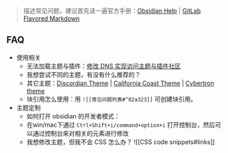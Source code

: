 > 描述常见问题，建议首先读一遍官方手册：[Obsidian Help](https://help.obsidian.md/Index) | [GitLab Flavored Markdown](https://docs.gitlab.com/ee/user/markdown.html)
## FAQ
- 使用相关
	- 无法加载主题与插件：[修改 DNS 实现访问主题与插件社区](https://github.com/obsidianzh/forum/discussions/25) 
	- 我想尝试不同的主题，有没有什么推荐的？ 
	- 其它主题：[Discordian Theme](https://forum.obsidian.md/t/discordian-theme/10880) |  [California Coast Theme](https://forum.obsidian.md/t/california-coast-theme/10399) | [Cybertron theme](https://forum.obsidian.md/t/cybertron-theme-cyber-lyt/1227)
	- 块引用怎么使用：用 `![[常见问题列表#^82a323]]` 可创建块引用。
- 主题定制
	- 如何打开 obsidian 的开发者模式：
	- 在win/mac下通过 `Ctrl+Shift+i/command+option+i` 打开控制台，然后可以通过控制台来对相关的元素进行修改	
	- 我想修改主题，但我不会 CSS 怎么办？ ![[CSS code snippets#links]]

